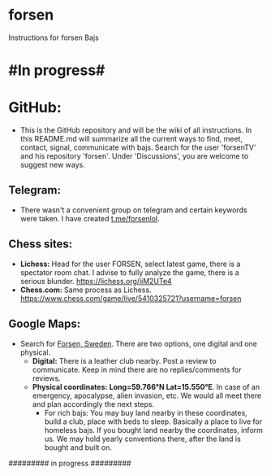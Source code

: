 # forsen
Instructions for forsen Bajs
# #In progress#

# GitHub:
- This is the GitHub repository and will be the wiki of all instructions. In this README.md will summarize all the current ways to find, meet, contact, signal, communicate with bajs. Search for the user 'forsenTV' and his repository 'forsen'. Under 'Discussions', you are welcome to suggest new ways.

## Telegram: 
- There wasn't a convenient group on telegram and certain keywords were taken. I have created [t.me/forsenlol](t.me/forsenlol).

## Chess sites: 
- **Lichess:** Head for the user FORSEN, select latest game, there is a spectator room chat. I advise to fully analyze the game, there is a serious blunder. https://lichess.org/iiM2UTe4
- **Chess.com:** Same process as Lichess. https://www.chess.com/game/live/5410325721?username=forsen

## Google Maps:
-  Search for [Forsen, Sweden](https://www.google.com/maps/place/730+91+Forsen,+Sweden/@59.7665902,15.5497648,17.75z/data=!4m5!3m4!1s0x465dc99d5b1e2891:0x83561019fe7f41a9!8m2!3d59.766667!4d15.5499999). There are two options, one digital and one physical.
    - **Digital:** There is a leather club nearby. Post a review to communicate. Keep in mind there are no replies/comments for reviews.
    - **Physical coordinates:** **Long=59.766°N Lat=15.550°E**. In case of an emergency, apocalypse, alien invasion, etc. We would all meet there and plan accordingly the next steps.
      - For rich bajs: You may buy land nearby in these coordinates, build a club, place with beds to sleep. Basically a place to live for homeless bajs. If you bought land nearby the coordinates, inform us. We may hold yearly conventions there, after the land is bought and built on.

######### in progress #########

